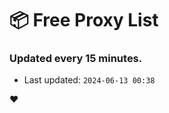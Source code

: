 # :package: Free Proxy List
### Updated every 15 minutes.

- Last updated: `2024-06-13 00:38`

:heart:
